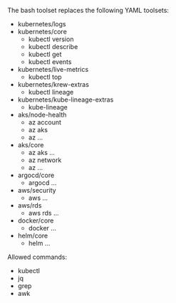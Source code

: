 

The bash toolset replaces the following YAML toolsets:

- kubernetes/logs
- kubernetes/core
  - kubectl version
  - kubectl describe
  - kubectl get
  - kubectl events
- kubernetes/live-metrics
  - kubectl top
- kubernetes/krew-extras
  - kubectl lineage
- kubernetes/kube-lineage-extras
  - kube-lineage
- aks/node-health
  - az account
  - az aks
  - az ...
- aks/core
  - az aks ...
  - az network
  - az ...
- argocd/core
  - argocd ...
- aws/security
  - aws ...
- aws/rds
  - aws rds ...
- docker/core
  - docker ...
- helm/core
  - helm ...


Allowed commands:

- kubectl
- jq
- grep
- awk
